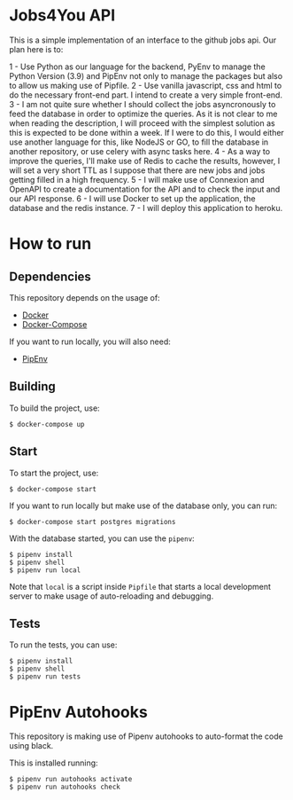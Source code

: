 # Jobs4You API

This is a simple implementation of an interface to the github jobs api. Our plan here is to:

1 - Use Python as our language for the backend, PyEnv to manage the Python Version (3.9) and PipEnv not only to manage the packages but also to allow us making use of Pipfile.
2 - Use vanilla javascript, css and html to do the necessary front-end part. I intend to create a very simple front-end.
3 - I am not quite sure whether I should collect the jobs asyncronously to feed the database in order to optimize the queries. As it is not clear to me when reading the description, I will proceed with the simplest solution as this is expected to be done within a week. If I were to do this, I would either use another language for this, like NodeJS or GO, to fill the database in another repository, or use celery with async tasks here. 
4 - As a way to improve the queries, I'll make use of Redis to cache the results, however, I will set a very short TTL as I suppose that there are new jobs and jobs getting filled in a high frequency. 
5 - I will make use of Connexion and OpenAPI to create a documentation for the API and to check the input and our API response.
6 - I will use Docker to set up the application, the database and the redis instance.
7 - I will deploy this application to heroku. 

# How to run

## Dependencies

This repository depends on the usage of:
- [Docker](https://docs.docker.com/engine/install/) 
- [Docker-Compose](https://docs.docker.com/compose/install/)

If you want to run locally, you will also need:
- [PipEnv](https://pipenv-fork.readthedocs.io/en/latest/install.html#installing-pipenv)

## Building

To build the project, use:
```shell
$ docker-compose up
```

## Start

To start the project, use:
```shell
$ docker-compose start
```

If you want to run locally but make use of the database only, you can run:

```shell
$ docker-compose start postgres migrations
```
With the database started, you can use the `pipenv`:

```shell
$ pipenv install
$ pipenv shell
$ pipenv run local
```

Note that `local` is a script inside `Pipfile` that starts a local development server to make usage of auto-reloading and debugging.

## Tests

To run the tests, you can use:

```shell
$ pipenv install
$ pipenv shell
$ pipenv run tests
```

# PipEnv Autohooks

This repository is making use of Pipenv autohooks to auto-format the code using black. 

This is installed running:
```shell
$ pipenv run autohooks activate
$ pipenv run autohooks check
```